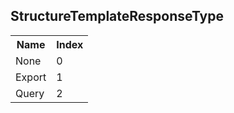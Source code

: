 ## StructureTemplateResponseType

<table><tr><th>Name</th><th>Index</th><tr><td>None</td><td>0</td></tr><tr><td>Export</td><td>1</td></tr><tr><td>Query</td><td>2</td></tr></table>